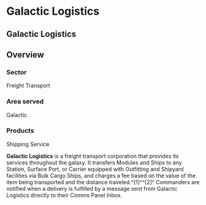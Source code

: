 # Galactic Logistics
## Galactic Logistics

		

## Overview

### Sector

Freight Transport

### Area served

Galactic

### Products

Shipping Service

**Galactic Logistics** is a freight transport corporation that provides its services throughout the galaxy. It transfers Modules and Ships to any Station, Surface Port, or Carrier equipped with Outfitting and Shipyard facilities via Bulk Cargo Ships, and charges a fee based on the value of the item being transported and the distance traveled.^[1]^^[2]^ Commanders are notified when a delivery is fulfilled by a message sent from Galactic Logistics directly to their Comms Panel Inbox.